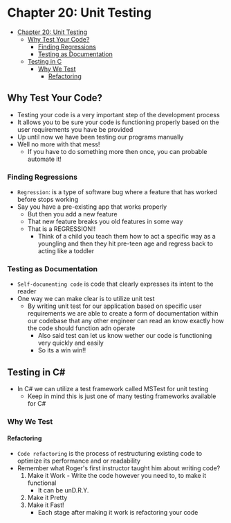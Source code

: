 # Chapter 20: Unit Testing
- [Chapter 20: Unit Testing](#chapter-20-unit-testing)
  - [Why Test Your Code?](#why-test-your-code)
    - [Finding Regressions](#finding-regressions)
    - [Testing as Documentation](#testing-as-documentation)
  - [Testing in C](#testing-in-c)
    - [Why We Test](#why-we-test)
      - [Refactoring](#refactoring)
## Why Test Your Code?
* Testing your code is a very important step of the development process
* It allows you to be sure your code is functioning properly based on the user requirements you have be provided
* Up until now we have been testing our programs manually
* Well no more with that mess!
  * If you have to do something more then once, you can probable automate it!

### Finding Regressions
* `Regression`: is a type of software bug where a feature that has worked before stops working
* Say you have a pre-existing app that works properly
  * But then you add a new feature
  * That new feature breaks you old features in some way
  * That is a REGRESSION!!
    * Think of a child you teach them how to act a specific way as a youngling and then they hit pre-teen age and regress back to acting like a toddler

### Testing as Documentation
* `Self-documenting code` is code that clearly expresses its intent to the reader
* One way we can make clear is to utilize unit test
  * By writing unit test for our application based on specific user requirements we are able to create a form of documentation within our codebase that any other engineer can read an know exactly how the code should function adn operate
    * Also said test can let us know wether our code is functioning very quickly and easily
    * So its a win win!!

## Testing in C#
* In C# we can utilize a test framework called MSTest for unit testing
  * Keep in mind this is just one of many testing frameworks available for C#
### Why We Test
#### Refactoring
* `Code refactoring` is  the process of restructuring existing code to optimize its performance and or readability
* Remember what Roger's first instructor taught him about writing code?
  1. Make it Work - Write the code however you need to, to make it functional
     * It can be unD.R.Y.
  2. Make it Pretty
  3. Make it Fast!
     * Each stage after making it work is refactoring your code